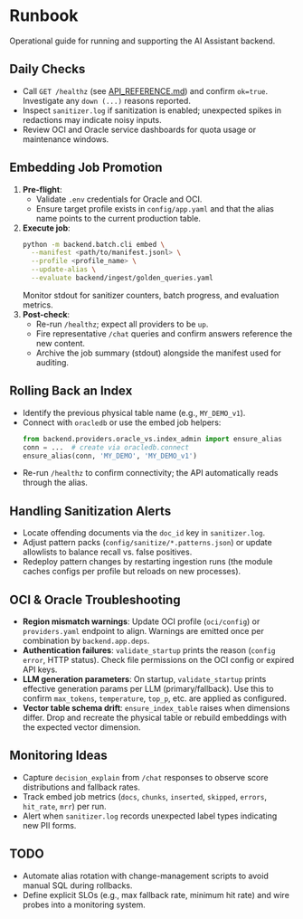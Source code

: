 ﻿# Runbook

Operational guide for running and supporting the AI Assistant backend.

## Daily Checks
- Call `GET /healthz` (see [API_REFERENCE.md](./API_REFERENCE.md)) and confirm `ok=true`. Investigate any `down (...)` reasons reported.
- Inspect `sanitizer.log` if sanitization is enabled; unexpected spikes in redactions may indicate noisy inputs.
- Review OCI and Oracle service dashboards for quota usage or maintenance windows.

## Embedding Job Promotion
1. **Pre-flight**:
   - Validate `.env` credentials for Oracle and OCI.
   - Ensure target profile exists in `config/app.yaml` and that the alias name points to the current production table.
2. **Execute job**:
   ```bash
   python -m backend.batch.cli embed \
     --manifest <path/to/manifest.jsonl> \
     --profile <profile_name> \
     --update-alias \
     --evaluate backend/ingest/golden_queries.yaml
   ```
   Monitor stdout for sanitizer counters, batch progress, and evaluation metrics.
3. **Post-check**:
   - Re-run `/healthz`; expect all providers to be `up`.
   - Fire representative `/chat` queries and confirm answers reference the new content.
   - Archive the job summary (stdout) alongside the manifest used for auditing.

## Rolling Back an Index
- Identify the previous physical table name (e.g., `MY_DEMO_v1`).
- Connect with `oracledb` or use the embed job helpers:
  ```python
  from backend.providers.oracle_vs.index_admin import ensure_alias
  conn = ...  # create via oracledb.connect
  ensure_alias(conn, 'MY_DEMO', 'MY_DEMO_v1')
  ```
- Re-run `/healthz` to confirm connectivity; the API automatically reads through the alias.

## Handling Sanitization Alerts
- Locate offending documents via the `doc_id` key in `sanitizer.log`.
- Adjust pattern packs (`config/sanitize/*.patterns.json`) or update allowlists to balance recall vs. false positives.
- Redeploy pattern changes by restarting ingestion runs (the module caches configs per profile but reloads on new processes).

## OCI & Oracle Troubleshooting
- **Region mismatch warnings**: Update OCI profile (`oci/config`) or `providers.yaml` endpoint to align. Warnings are emitted once per combination by `backend.app.deps`.
- **Authentication failures**: `validate_startup` prints the reason (`config error`, HTTP status). Check file permissions on the OCI config or expired API keys.
- **LLM generation parameters**: On startup, `validate_startup` prints effective generation params per LLM (primary/fallback). Use this to confirm `max_tokens`, `temperature`, `top_p`, etc. are applied as configured.
- **Vector table schema drift**: `ensure_index_table` raises when dimensions differ. Drop and recreate the physical table or rebuild embeddings with the expected vector dimension.

## Monitoring Ideas
- Capture `decision_explain` from `/chat` responses to observe score distributions and fallback rates.
- Track embed job metrics (`docs`, `chunks`, `inserted`, `skipped`, `errors`, `hit_rate`, `mrr`) per run.
- Alert when `sanitizer.log` records unexpected label types indicating new PII forms.

## TODO
- Automate alias rotation with change-management scripts to avoid manual SQL during rollbacks.
- Define explicit SLOs (e.g., max fallback rate, minimum hit rate) and wire probes into a monitoring system.
